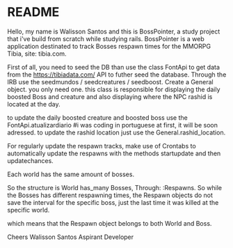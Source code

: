 # README

Hello, my name is Walisson Santos and this is BossPointer, a study project that i've build from scratch while studying rails.
BossPointer is a web application destinated to track Bosses respawn times for the MMORPG Tibia, site: tibia.com.

First of all, you need to seed the DB than use the class FontApi to get data from the https://tibiadata.com/ API to futher seed the database. Through the IRB use the seedmundos / seedcreatures / seedboost.
Create a General object. you only need one. this class is responsible for displaying the daily boosted Boss and creature and also displaying where the NPC rashid is located at the day.

to update the daily boosted creature and boosted boss use the FontApi.atualizardiario #i was coding in portuguese at first, it will be soon adressed.
to update the rashid location just use the General.rashid_location.


For regularly update the respawn tracks, make use of Crontabs to automatically update the respawns with the methods startupdate and then updatechances.

Each world has the same amount of bosses.

So the structure is World has_many Bosses, Through: :Respawns. So while the Bosses has different respawning times, the Respawn objects do not save the interval for the specific boss, just the last time it was killed at the specific world.

which means that the Respawn object belongs to both World and Boss.

Cheers Walisson Santos
Aspirant Developer
